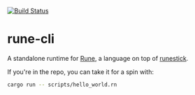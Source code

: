 [![Build Status](https://github.com/rune-rs/rune/workflows/Build/badge.svg)](https://github.com/rune-rs/rune/actions)

# rune-cli

A standalone runtime for [Rune], a language on top of [runestick].

If you're in the repo, you can take it for a spin with:

```bash
cargo run -- scripts/hello_world.rn
```

[Rune]: https://github.com/rune-rs/rune
[runestick]: https://github.com/rune-rs/rune